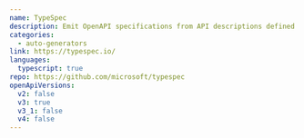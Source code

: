 ```yaml
---
name: TypeSpec
description: Emit OpenAPI specifications from API descriptions defined in the generic, interoperable, and extensible TypeSpec language.
categories:
  - auto-generators
link: https://typespec.io/
languages:
  typescript: true
repo: https://github.com/microsoft/typespec
openApiVersions:
  v2: false
  v3: true
  v3_1: false
  v4: false
---
```

